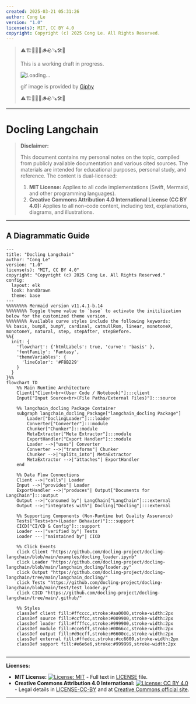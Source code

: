 ```yaml
---
created: 2025-03-21 05:31:26
author: Cong Le
version: "1.0"
license(s): MIT, CC BY 4.0
copyright: Copyright (c) 2025 Cong Le. All Rights Reserved.
---
```



> ⚠️🏗️🚧🦺🧱🪵🪨🪚🛠️👷
> 
> This is a working draft in progress.
> 
> ![Loading...](https://media1.giphy.com/media/v1.Y2lkPTc5MGI3NjExNTIzMjFxZmYwcXBqeGZ0eWR4cXduOGtndzlrZXNjOWd4eDl1YTRjMyZlcD12MV9pbnRlcm5hbF9naWZfYnlfaWQmY3Q9Zw/Kn5YFlengdRmw/giphy.gif)
> 
> gif image is provided by [Giphy](https://giphy.com)
> 
> ⚠️🏗️🚧🦺🧱🪵🪨🪚🛠️👷

----


# Docling Langchain
> **Disclaimer:**
>
> This document contains my personal notes on the topic,
> compiled from publicly available documentation and various cited sources.
> The materials are intended for educational purposes, personal study, and reference.
> The content is dual-licensed:
> 1. **MIT License:** Applies to all code implementations (Swift, Mermaid, and other programming languages).
> 2. **Creative Commons Attribution 4.0 International License (CC BY 4.0):** Applies to all non-code content, including text, explanations, diagrams, and illustrations.
---


## A Diagrammatic Guide 


```mermaid
---
title: "Docling Langchain"
author: "Cong Le"
version: "1.0"
license(s): "MIT, CC BY 4.0"
copyright: "Copyright (c) 2025 Cong Le. All Rights Reserved."
config:
  layout: elk
  look: handDrawn
  theme: base
---
%%%%%%%% Mermaid version v11.4.1-b.14
%%%%%%%% Toggle theme value to `base` to activate the initilization below for the customized theme version.
%%%%%%%% Available curve styles include the following keywords:
%% basis, bumpX, bumpY, cardinal, catmullRom, linear, monotoneX, monotoneY, natural, step, stepAfter, stepBefore.
%%{
  init: {
    'flowchart': {'htmlLabels': true, 'curve': 'basis' },
    'fontFamily': 'Fantasy',
    'themeVariables': {
      'lineColor': '#F8B229'
    }
  }
}%%
flowchart TD 
    %% Main Runtime Architecture
    Client["Client<br>(User Code / Notebook)"]:::client
    Input["Input Source<br>(File Paths/External Files)"]:::source

    %% langchain_docling Package Container
    subgraph langchain_docling_Package["langchain_docling Package"]
        Loader["DoclingLoader"]:::loader
        Converter["Converter"]:::module
        Chunker["Chunker"]:::module
        MetaExtractor["Meta Extractor"]:::module
        ExportHandler["Export Handler"]:::module
        Loader -->|"uses"| Converter
        Converter -->|"transforms"| Chunker
        Chunker -->|"splits_into"| MetaExtractor
        MetaExtractor -->|"attaches"| ExportHandler
    end

    %% Data Flow Connections
    Client -->|"calls"| Loader
    Input -->|"provides"| Loader
    ExportHandler -->|"produces"| Output["Documents for LangChain"]:::output
    Output -->|"consumed by"| LangChain["LangChain"]:::external
    Output -->|"integrates with"| Docling["Docling"]:::external

    %% Supporting Components (Non-Runtime but Quality Assurance)
    Tests["Tests<br>(Loader Behavior)"]:::support
    CICD["CI/CD & Config"]:::support
    Loader ---|"verified by"| Tests
    Loader ---|"maintained by"| CICD

    %% Click Events
    click Client "https://github.com/docling-project/docling-langchain/blob/main/examples/docling_loader.ipynb"
    click Loader "https://github.com/docling-project/docling-langchain/blob/main/langchain_docling/loader.py"
    click Output "https://github.com/docling-project/docling-langchain/tree/main/langchain_docling/"
    click Tests "https://github.com/docling-project/docling-langchain/blob/main/test/test_loader.py"
    click CICD "https://github.com/docling-project/docling-langchain/tree/main/.github/"

    %% Styles
    classDef client fill:#ffcccc,stroke:#aa0000,stroke-width:2px
    classDef source fill:#ccffcc,stroke:#009900,stroke-width:2px
    classDef loader fill:#ffffcc,stroke:#999900,stroke-width:2px
    classDef module fill:#cce5ff,stroke:#0066cc,stroke-width:2px
    classDef output fill:#d9ccff,stroke:#6600cc,stroke-width:2px
    classDef external fill:#ffedcc,stroke:#cc6600,stroke-width:2px
    classDef support fill:#e6e6e6,stroke:#999999,stroke-width:2px
    
```




---
**Licenses:**

- **MIT License:**  [![License: MIT](https://img.shields.io/badge/License-MIT-yellow.svg)](LICENSE) - Full text in [LICENSE](LICENSE) file.
- **Creative Commons Attribution 4.0 International:** [![License: CC BY 4.0](https://licensebuttons.net/l/by/4.0/88x31.png)](LICENSE-CC-BY) - Legal details in [LICENSE-CC-BY](LICENSE-CC-BY) and at [Creative Commons official site](http://creativecommons.org/licenses/by/4.0/).

---
